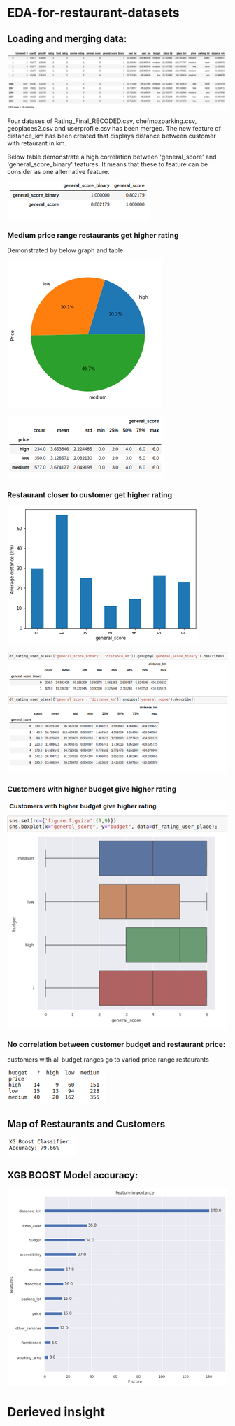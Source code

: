 
# EDA-for-restaurant-datasets
## Loading and merging data:
 ![picture](https://github.com/alilajevardi/Retail/blob/main/assets/r1.png)
 
 Four datases of Rating_Final_RECODED.csv, chefmozparking.csv, geoplaces2.csv and userprofile.csv has been merged.
 The new feature of distance_km has been created that displays distance between customer with retaurant in km.
 
 
 Below table demonstrate a high correlation between 'general_score' and 'general_score_binary' features. It means that these to feature can be consider as one alternative feature.
 
 ![picture](https://github.com/alilajevardi/Retail/blob/main/assets/r2.png)
 
 ### Medium price range restaurants get higher rating
 Demonstrated by below graph and table:
 
 ![picture](https://github.com/alilajevardi/Retail/blob/main/assets/r3.png)
 
 ![picture](https://github.com/alilajevardi/Retail/blob/main/assets/r4.png)
 
 
 ### Restaurant closer to customer get higher rating
 ![picture](https://github.com/alilajevardi/Retail/blob/main/assets/r5.png) 
 
 ![picture](https://github.com/alilajevardi/Retail/blob/main/assets/r6.png)


### Customers with higher budget give higher rating
![picture](https://github.com/alilajevardi/Retail/blob/main/assets/r7.png)



### No correlation between customer budget and restaurant price:
customers with all budget ranges go to variod price range restaurants

![picture](https://github.com/alilajevardi/Retail/blob/main/assets/r8.png)


## Map of Restaurants and Customers
![picture](https://github.com/alilajevardi/Retail/blob/main/assets/r9.png)


## XGB BOOST Model accuracy:
![picture](https://github.com/alilajevardi/Retail/blob/main/assets/r10.png)


# Derieved insight

